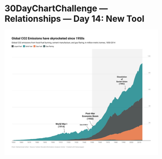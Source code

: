 # 30DayChartChallenge — Relationships — Day 14: New Tool

![CO2 Emissions](https://github.com/imagineazhar/30DayChartChallenge2023/blob/main/14-new_tool/CO2.png)
